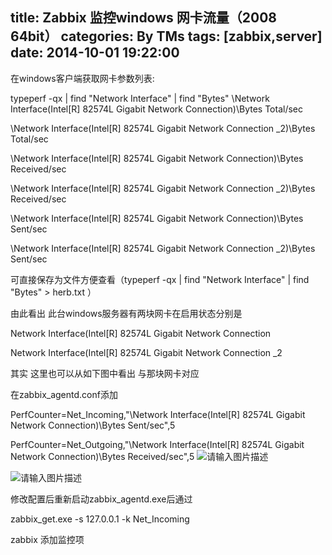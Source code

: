 title: Zabbix 监控windows 网卡流量（2008 64bit）
categories: By TMs
tags: [zabbix,server]
date: 2014-10-01 19:22:00
---

在windows客户端获取网卡参数列表:

typeperf -qx | find "Network Interface" | find "Bytes" 
\Network Interface(Intel[R] 82574L Gigabit Network Connection)\Bytes Total/sec

\Network Interface(Intel[R] 82574L Gigabit Network Connection _2)\Bytes Total/sec

\Network Interface(Intel[R] 82574L Gigabit Network Connection)\Bytes Received/sec

\Network Interface(Intel[R] 82574L Gigabit Network Connection _2)\Bytes Received/sec

\Network Interface(Intel[R] 82574L Gigabit Network Connection)\Bytes Sent/sec

\Network Interface(Intel[R] 82574L Gigabit Network Connection _2)\Bytes Sent/sec 

 

可直接保存为文件方便查看（typeperf -qx | find "Network Interface" | find "Bytes"  > herb.txt ）

由此看出 此台windows服务器有两块网卡在启用状态分别是

Network Interface(Intel[R] 82574L Gigabit Network Connection

Network Interface(Intel[R] 82574L Gigabit Network Connection _2

其实 这里也可以从如下图中看出 与那块网卡对应



在zabbix_agentd.conf添加

PerfCounter=Net_Incoming,"\Network Interface(Intel[R] 82574L Gigabit Network Connection)\Bytes Sent/sec",5

PerfCounter=Net_Outgoing,"\Network Interface(Intel[R] 82574L Gigabit Network Connection)\Bytes Received/sec",5
![请输入图片描述][1]
 
![请输入图片描述][2]
 

修改配置后重新启动zabbix_agentd.exe后通过

zabbix_get.exe -s 127.0.0.1 -k Net_Incoming

zabbix 添加监控项


  [1]: http://img1.ph.126.net/093vlrn26SceiR813D8p6w==/4914553093468279888.jpg
  [2]: http://adf
